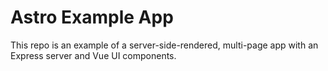 # Astro Example App

This repo is an example of a server-side-rendered, multi-page app with an Express server and Vue UI components.
